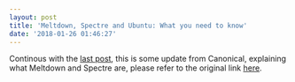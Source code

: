 ```yaml
---
layout: post
title: 'Meltdown, Spectre and Ubuntu: What you need to know'
date: '2018-01-26 01:46:27'
---
```


Continous with the [last post](http://beta4better.com/meltdown-and-spectre/), this is some update from Canonical, explaining what Meltdown and Spectre are, please refer to the original link [here](https://insights.ubuntu.com/2018/01/24/meltdown-spectre-and-ubuntu-what-you-need-to-know/).